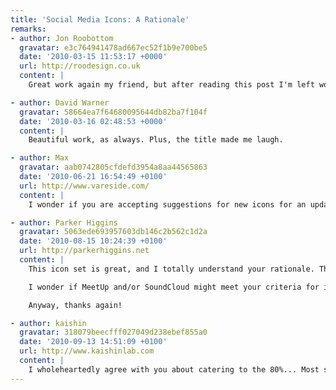 ```yaml
---
title: 'Social Media Icons: A Rationale'
remarks:
- author: Jon Roobottom
  gravatar: e3c764941478ad667ec52f1b9e700be5
  date: '2010-03-15 11:53:17 +0000'
  url: http://roodesign.co.uk
  content: |
    Great work again my friend, but after reading this post I'm left wondering if you've recently swallowed a thesaurus?

- author: David Warner
  gravatar: 58664ea7f64680095644db82ba7f104f
  date: '2010-03-16 02:48:53 +0000'
  content: |
    Beautiful work, as always. Plus, the title made me laugh.

- author: Max
  gravatar: aab0742805cfdefd3954a8aa44565863
  date: '2010-06-21 16:54:49 +0100'
  url: http://www.vareside.com/
  content: |
    I wonder if you are accepting suggestions for new icons for an updated set. For example: Spotify, Grooveshark, Pandora, Metacafe, Cuil (a serious competitor for Google and Yahoo), Amazon etc.

- author: Parker Higgins
  gravatar: 5063ede693957603db146c2b562c1d2a
  date: '2010-08-15 10:24:39 +0100'
  url: http://parkerhiggins.net
  content: |
    This icon set is great, and I totally understand your rationale. Thank you for putting this out there, I really appreciate it.

    I wonder if MeetUp and/or SoundCloud might meet your criteria for inclusion now? I'm also a libre.fm user, but I'm aware that there are not too many of us.

    Anyway, thanks again!

- author: kaishin
  gravatar: 318079beecfff027049d238ebef855a0
  date: '2010-09-13 14:51:09 +0100'
  url: http://www.kaishinlab.com
  content: |
    I wholeheartedly agree with you about catering to the 80%... Most sets come with icons for services I have never heard about, knowing that I spend 12 hours a day online and I am by no mean an average internet user.... Nice set overall, I was about to start my own if  google hadn't led me here :)
---
```

